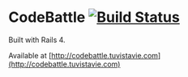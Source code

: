# CodeBattle [![Build Status](https://travis-ci.org/tuvistavie/code-battle.png?branch=master)](https://travis-ci.org/tuvistavie/code-battle)

Built with Rails 4.

Available at [http://codebattle.tuvistavie.com](http://codebattle.tuvistavie.com)
